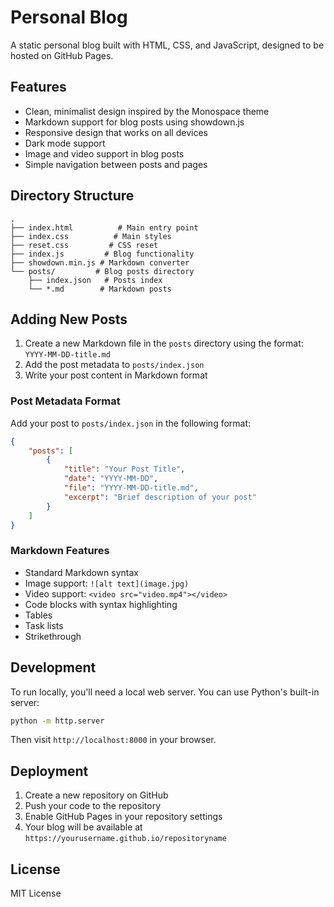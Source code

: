 # Personal Blog

A static personal blog built with HTML, CSS, and JavaScript, designed to be hosted on GitHub Pages.

## Features

- Clean, minimalist design inspired by the Monospace theme
- Markdown support for blog posts using showdown.js
- Responsive design that works on all devices
- Dark mode support
- Image and video support in blog posts
- Simple navigation between posts and pages

## Directory Structure

```
.
├── index.html          # Main entry point
├── index.css          # Main styles
├── reset.css         # CSS reset
├── index.js         # Blog functionality
├── showdown.min.js # Markdown converter
└── posts/         # Blog posts directory
    ├── index.json   # Posts index
    └── *.md        # Markdown posts
```

## Adding New Posts

1. Create a new Markdown file in the `posts` directory using the format: `YYYY-MM-DD-title.md`
2. Add the post metadata to `posts/index.json`
3. Write your post content in Markdown format

### Post Metadata Format

Add your post to `posts/index.json` in the following format:

```json
{
    "posts": [
        {
            "title": "Your Post Title",
            "date": "YYYY-MM-DD",
            "file": "YYYY-MM-DD-title.md",
            "excerpt": "Brief description of your post"
        }
    ]
}
```

### Markdown Features

- Standard Markdown syntax
- Image support: `![alt text](image.jpg)`
- Video support: `<video src="video.mp4"></video>`
- Code blocks with syntax highlighting
- Tables
- Task lists
- Strikethrough

## Development

To run locally, you'll need a local web server. You can use Python's built-in server:

```bash
python -m http.server
```

Then visit `http://localhost:8000` in your browser.

## Deployment

1. Create a new repository on GitHub
2. Push your code to the repository
3. Enable GitHub Pages in your repository settings
4. Your blog will be available at `https://yourusername.github.io/repositoryname`

## License

MIT License
